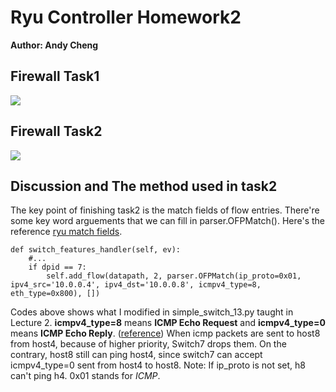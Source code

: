 # Ryu Controller Homework2
**Author: Andy Cheng**
## Firewall Task1
![](https://i.imgur.com/fdi6y3o.png)

## Firewall Task2
![](https://i.imgur.com/JkS4ALK.png)

## Discussion and The method used in task2
The key point of finishing task2 is the match fields of flow entries.
There're some key word arguements that we can fill in parser.OFPMatch().
Here's the reference [ryu match fields](https://blog.csdn.net/haimianxiaojie/article/details/50993895?utm_source=blogxgwz11).
``` python=
def switch_features_handler(self, ev):
    #...
    if dpid == 7:
        self.add_flow(datapath, 2, parser.OFPMatch(ip_proto=0x01, ipv4_src='10.0.0.4', ipv4_dst='10.0.0.8', icmpv4_type=8, eth_type=0x800), [])
```
Codes above shows what I modified in simple_switch_13.py taught in Lecture 2.
**icmpv4_type=8** means **ICMP Echo Request** and **icmpv4_type=0** means **ICMP Echo Reply**. ([reference](https://hkitblog.com/%E7%B9%BC%E7%BA%8C-sdn-%E5%AF%A6%E6%88%B0%EF%BC%9A%E5%A6%82%E4%BD%95%E5%88%86%E9%85%8D-flow-%E8%A6%8F%E5%89%87%E5%88%B0%E6%8C%87%E5%AE%9A%E7%9A%84-open-vswitch-%E4%B9%8B%E4%B8%AD%EF%BC%88%E4%B8%8A/))
When icmp packets are sent to host8 from host4, because of higher priority, Switch7 drops them.
On the contrary, host8 still can ping host4, since switch7 can accept icmpv4_type=0 sent from host4 to host8.
Note: If ip_proto is not set, h8 can't ping h4. 0x01 stands for *ICMP*.

